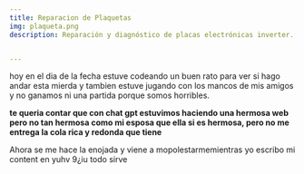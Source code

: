 ```yaml
---
title: Reparacion de Plaquetas
img: plaqueta.png
description: Reparación y diagnóstico de placas electrónicas inverter.


---
```



hoy en el dia de la fecha estuve codeando un buen rato para ver si hago andar esta mierda
y tambien estuve jugando con los mancos de mis amigos y no ganamos ni una partida porque somos horribles. 

**te queria contar que con chat gpt estuvimos haciendo una hermosa web pero no tan hermosa como
mi esposa que ella si es hermosa, pero no me entrega la cola rica y redonda que tiene**

Ahora se me hace la enojada y viene a mopolestarmemientras yo escribo mi content en yuhv 9¿iu todo sirve